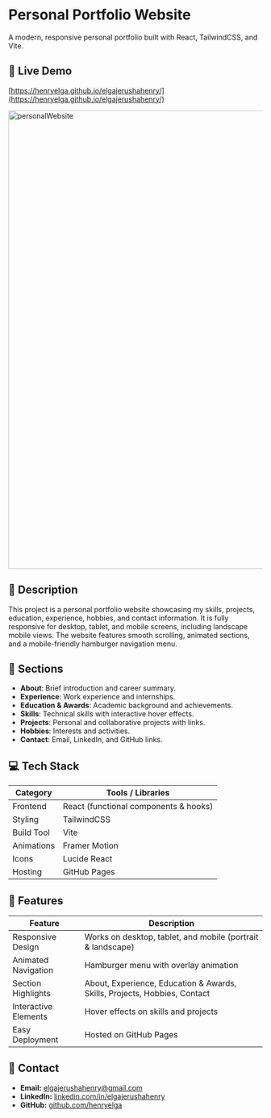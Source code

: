 # Personal Portfolio Website

A modern, responsive personal portfolio built with React, TailwindCSS, and Vite.

## 🔗 Live Demo

[https://henryelga.github.io/elgajerushahenry/](https://henryelga.github.io/elgajerushahenry/)

<img width="1899" height="909" alt="personalWebsite" src="https://github.com/user-attachments/assets/e02b64c1-73dc-44a9-a132-fbcf71d0ecfc" />


## 📝 Description

This project is a personal portfolio website showcasing my skills, projects, education, experience, hobbies, and contact information.
It is fully responsive for desktop, tablet, and mobile screens, including landscape mobile views.
The website features smooth scrolling, animated sections, and a mobile-friendly hamburger navigation menu.

## 🧰 Sections

- **About**: Brief introduction and career summary.
- **Experience**: Work experience and internships.
- **Education & Awards**: Academic background and achievements.
- **Skills**: Technical skills with interactive hover effects.
- **Projects**: Personal and collaborative projects with links.
- **Hobbies**: Interests and activities.
- **Contact**: Email, LinkedIn, and GitHub links.

## 💻 Tech Stack

| Category       | Tools / Libraries                         |
|----------------|------------------------------------------|
| Frontend       | React (functional components & hooks)    |
| Styling        | TailwindCSS                               |
| Build Tool     | Vite                                      |
| Animations     | Framer Motion                             |
| Icons          | Lucide React                              |
| Hosting        | GitHub Pages                              |

## 📂 Features

| Feature              | Description                                                      |
|---------------------|------------------------------------------------------------------|
| Responsive Design    | Works on desktop, tablet, and mobile (portrait & landscape)      |
| Animated Navigation  | Hamburger menu with overlay animation                             |
| Section Highlights   | About, Experience, Education & Awards, Skills, Projects, Hobbies, Contact |
| Interactive Elements | Hover effects on skills and projects                             |
| Easy Deployment      | Hosted on GitHub Pages                                           |

## 📧 Contact

- **Email:** [elgajerushahenry@gmail.com](mailto:elgajerushahenry@gmail.com)
- **LinkedIn:** [linkedin.com/in/elgajerushahenry](https://www.linkedin.com/in/elgajerushahenry/)
- **GitHub:** [github.com/henryelga](https://github.com/henryelga)

